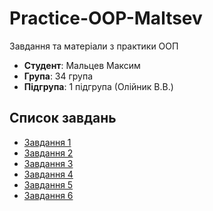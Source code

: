 # Practice-OOP-Maltsev

Завдання та матеріали з практики ООП

- **Студент**: Мальцев Максим 
- **Група**: 34 група
- **Підгрупа**: 1 підгрупа (Олійник В.В.)
  
## Список завдань
- [Завдання 1](untitled/src/task1/README.md)
- [Завдання 2](untitled/src/task2/README.md)
- [Завдання 3](untitled/src/task3/README.md)
- [Завдання 4](untitled/src/task4/README.md)
- [Завдання 5]()
- [Завдання 6]()
